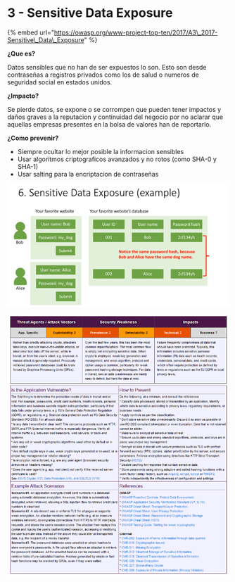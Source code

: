 # 3 - Sensitive Data Exposure

{% embed url="https://owasp.org/www-project-top-ten/2017/A3\_2017-Sensitive\_Data\_Exposure" %}

**¿Que es?** 

Datos sensibles que no han de ser expuestos lo son. Esto son desde contraseñas a registros privados como los de salud o numeros de seguridad social en estados unidos.

**¿Impacto?** 

Se pierde datos, se expone o se corrompen que pueden tener impactos y daños graves a la reputacion y continuidad del negocio por no aclarar que aquellas empresas presentes en la bolsa de valores han de reportarlo.

**¿Como prevenir?**

* Siempre ocultar lo mejor posible la informacion sensibles
* Usar algoritmos criptograficos avanzados y no rotos \(como SHA-0 y SHA-1\) 
* Usar salting para la encriptacion de contraseñas

![](../../../.gitbook/assets/imagen%20%28427%29.png)

![](../../../.gitbook/assets/imagen%20%28433%29.png)


